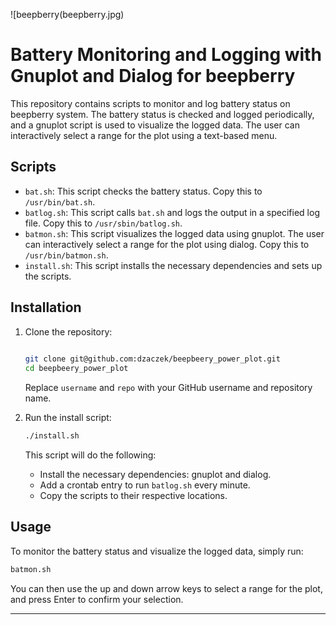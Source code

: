 ![beepberry(beepberry.jpg)

# Battery Monitoring and Logging with Gnuplot and Dialog for beepberry 

This repository contains scripts to monitor and log battery status on beepberry system. The battery status is checked and logged periodically, and a gnuplot script is used to visualize the logged data. The user can interactively select a range for the plot using a text-based menu.

## Scripts

- `bat.sh`: This script checks the battery status. Copy this to `/usr/bin/bat.sh`.
- `batlog.sh`: This script calls `bat.sh` and logs the output in a specified log file. Copy this to `/usr/sbin/batlog.sh`.
- `batmon.sh`: This script visualizes the logged data using gnuplot. The user can interactively select a range for the plot using dialog. Copy this to `/usr/bin/batmon.sh`.
- `install.sh`: This script installs the necessary dependencies and sets up the scripts.

## Installation

1. Clone the repository:
   ```bash
  
   git clone git@github.com:dzaczek/beepbeery_power_plot.git
   cd beepbeery_power_plot
   ```
   Replace `username` and `repo` with your GitHub username and repository name.

2. Run the install script:
   ```bash
   ./install.sh
   ```

   This script will do the following:
   - Install the necessary dependencies: gnuplot and dialog.
   - Add a crontab entry to run `batlog.sh` every minute.
   - Copy the scripts to their respective locations.

## Usage

To monitor the battery status and visualize the logged data, simply run:

```bash
batmon.sh
```

You can then use the up and down arrow keys to select a range for the plot, and press Enter to confirm your selection.

---
